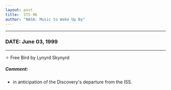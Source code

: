 ```yaml
---
layout: post
title:  STS-96
author: "NASA: Music to Wake Up By"
---
```


----
### DATE: June 03, 1999
----
✧ Free Bird by Lynyrd Skynyrd

##### Comment:
* in anticipation of the Discovery's departure from the ISS.
